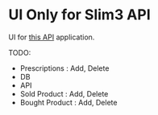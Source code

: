 UI Only for Slim3 API
=====================

UI for [this API][1] application.

TODO:
 - Prescriptions : Add, Delete 
  - DB
  - API
 - Sold Product : Add, Delete
 - Bought Product : Add, Delete












[1]: https://github.com/saumya/Slim3Basics